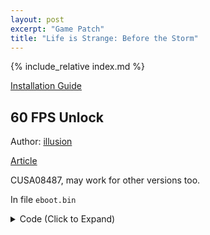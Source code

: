 ```yaml
---
layout: post
excerpt: "Game Patch"
title: "Life is Strange: Before the Storm"
---
```


<!-- # {{ page.title }} -->

{% include_relative index.md %}

[Installation Guide](/install-instructions/)

## 60 FPS Unlock

Author: [illusion](https://twitter.com/illusion0002)

[Article](https://illusion0001.github.io/patches/2021/05/11/wif-dawn-60fps/)

CUSA08487, may work for other versions too.

In file `eboot.bin`

<details>
<summary>Code (Click to Expand)</summary>

{% highlight none %}
40 0F 95 C6 E8 DD CF 1B 00

40 0F 94 C6 E8 DD CF 1B 00
{% endhighlight %}

</details>
